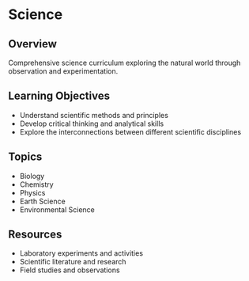 # Science

## Overview
Comprehensive science curriculum exploring the natural world through observation and experimentation.

## Learning Objectives
- Understand scientific methods and principles
- Develop critical thinking and analytical skills
- Explore the interconnections between different scientific disciplines

## Topics
- Biology
- Chemistry
- Physics
- Earth Science
- Environmental Science

## Resources
- Laboratory experiments and activities
- Scientific literature and research
- Field studies and observations